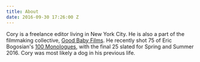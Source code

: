 ```yaml
---
title: About
date: 2016-09-30 17:26:00 Z
---
```


Cory is a freelance editor living in New York City. He is also a part of the filmmaking collective, [Good Baby Films](http://www.goodbabyfilms.com). He recently shot 75 of Eric Bogosian's [100 Monologues](http://www.100monologues.com), with the final 25 slated for Spring and Summer 2016. Cory was most likely a dog in his previous life.